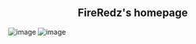 <h2 align="center"> FireRedz's homepage </h2>

![image](https://github.com/xjunko/home/assets/44401509/6db9897f-64b6-4b03-b765-f5db49b44f85)
![image](https://github.com/xjunko/home/assets/44401509/cda3d175-7a2f-43f8-877b-4cfd1ff5ed8c)


